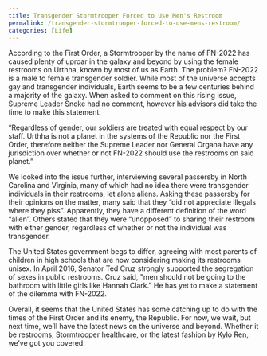 ```yaml
---
title: Transgender Stormtrooper Forced to Use Men's Restroom
permalink: /transgender-stormtrooper-forced-to-use-mens-restroom/
categories: [Life]
---
```

According to the First Order, a Stormtrooper by the name of FN-2022 has caused plenty of uproar in the galaxy and beyond by using the female restrooms on Urthha, known by most of us as Earth. The problem? FN-2022 is a male to female transgender soldier. While most of the universe accepts gay and transgender individuals, Earth seems to be a few centuries behind a majority of the galaxy. When asked to comment on this rising issue, Supreme Leader Snoke had no comment, however his advisors did take the time to make this statement:

“Regardless of gender, our soldiers are treated with equal respect by our staff. Urthha is not a planet in the systems of the Republic nor the First Order, therefore neither the Supreme Leader nor General Organa have any jurisdiction over whether or not FN-2022 should use the restrooms on said planet.”

We looked into the issue further, interviewing several passersby in North Carolina and Virginia, many of which had no idea there were transgender individuals in their restrooms, let alone aliens. Asking these passersby for their opinions on the matter, many said that they “did not appreciate illegals where they piss”. Apparently, they have a different definition of the word “alien”. Others stated that they were “unopposed” to sharing their restroom with either gender, regardless of whether or not the individual was transgender.

The United States government begs to differ, agreeing with most parents of children in high schools that are now considering making its restrooms unisex. In April 2016, Senator Ted Cruz strongly supported the segregation of sexes in public restrooms. Cruz said, "men should not be going to the bathroom with little girls like Hannah Clark." He has yet to make a statement of the dilemma with FN-2022.

Overall, it seems that the United States has some catching up to do with the times of the First Order and its enemy, the Republic. For now, we wait, but next time, we’ll have the latest news on the universe and beyond. Whether it be restrooms, Stormtrooper healthcare, or the latest fashion by Kylo Ren, we’ve got you covered.
